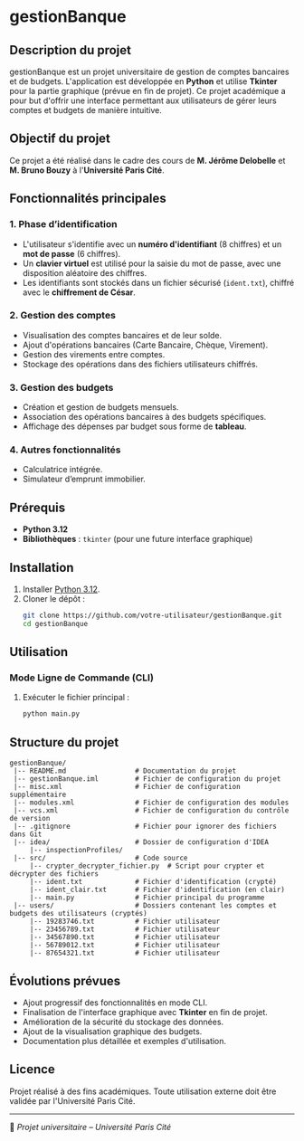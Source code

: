 # gestionBanque

## Description du projet
gestionBanque est un projet universitaire de gestion de comptes bancaires et de budgets. L'application est développée en **Python** et utilise **Tkinter** pour la partie graphique (prévue en fin de projet). Ce projet académique a pour but d'offrir une interface permettant aux utilisateurs de gérer leurs comptes et budgets de manière intuitive.

## Objectif du projet
Ce projet a été réalisé dans le cadre des cours de **M. Jérôme Delobelle** et **M. Bruno Bouzy** à l'**Université Paris Cité**.

## Fonctionnalités principales
### 1. Phase d’identification
- L'utilisateur s'identifie avec un **numéro d'identifiant** (8 chiffres) et un **mot de passe** (6 chiffres).
- Un **clavier virtuel** est utilisé pour la saisie du mot de passe, avec une disposition aléatoire des chiffres.
- Les identifiants sont stockés dans un fichier sécurisé (`ident.txt`), chiffré avec le **chiffrement de César**.

### 2. Gestion des comptes
- Visualisation des comptes bancaires et de leur solde.
- Ajout d'opérations bancaires (Carte Bancaire, Chèque, Virement).
- Gestion des virements entre comptes.
- Stockage des opérations dans des fichiers utilisateurs chiffrés.

### 3. Gestion des budgets
- Création et gestion de budgets mensuels.
- Association des opérations bancaires à des budgets spécifiques.
- Affichage des dépenses par budget sous forme de **tableau**.

### 4. Autres fonctionnalités
- Calculatrice intégrée.
- Simulateur d’emprunt immobilier.

## Prérequis
- **Python 3.12**
- **Bibliothèques** : `tkinter` (pour une future interface graphique)

## Installation
1. Installer [Python 3.12](https://www.python.org/downloads/).
2. Cloner le dépôt :  
   ```sh
   git clone https://github.com/votre-utilisateur/gestionBanque.git
   cd gestionBanque
   ```

## Utilisation
### Mode Ligne de Commande (CLI)
1. Exécuter le fichier principal :
   ```sh
   python main.py
   ```

## Structure du projet
```
gestionBanque/
 |-- README.md                 # Documentation du projet
 |-- gestionBanque.iml         # Fichier de configuration du projet
 |-- misc.xml                  # Fichier de configuration supplémentaire
 |-- modules.xml               # Fichier de configuration des modules
 |-- vcs.xml                   # Fichier de configuration du contrôle de version
 |-- .gitignore                # Fichier pour ignorer des fichiers dans Git
 |-- idea/                     # Dossier de configuration d'IDEA
     |-- inspectionProfiles/   
 |-- src/                      # Code source
     |-- crypter_decrypter_fichier.py  # Script pour crypter et décrypter des fichiers
     |-- ident.txt             # Fichier d'identification (crypté)
     |-- ident_clair.txt       # Fichier d'identification (en clair)
     |-- main.py               # Fichier principal du programme
 |-- users/                    # Dossiers contenant les comptes et budgets des utilisateurs (cryptés)
     |-- 19283746.txt          # Fichier utilisateur
     |-- 23456789.txt          # Fichier utilisateur
     |-- 34567890.txt          # Fichier utilisateur
     |-- 56789012.txt          # Fichier utilisateur
     |-- 87654321.txt          # Fichier utilisateur
```

## Évolutions prévues
- Ajout progressif des fonctionnalités en mode CLI.
- Finalisation de l'interface graphique avec **Tkinter** en fin de projet.
- Amélioration de la sécurité du stockage des données.
- Ajout de la visualisation graphique des budgets.
- Documentation plus détaillée et exemples d'utilisation.

## Licence
Projet réalisé à des fins académiques. Toute utilisation externe doit être validée par l'Université Paris Cité.

---
📌 *Projet universitaire – Université Paris Cité*
